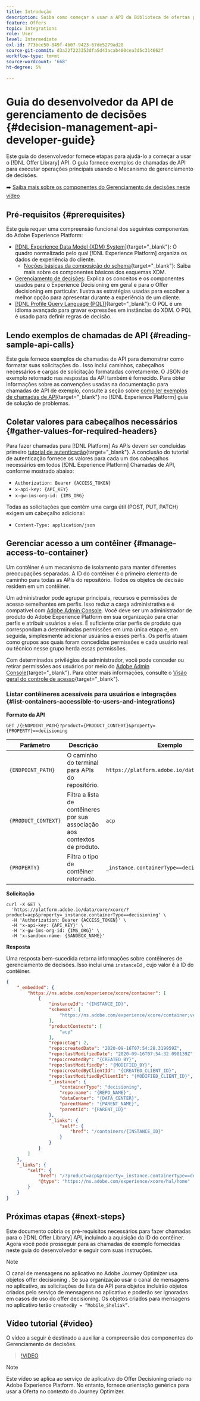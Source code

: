 ```yaml
---
title: Introdução
description: Saiba como começar a usar a API da Biblioteca de ofertas para executar operações-chave usando o Mecanismo de gerenciamento de decisões.
feature: Offers
topic: Integrations
role: User
level: Intermediate
exl-id: 773bee50-849f-4b07-9423-67de5279ad28
source-git-commit: d3a22f223353dfa5d43acab400cea3d5c314662f
workflow-type: tm+mt
source-wordcount: '668'
ht-degree: 5%

---
```


# Guia do desenvolvedor da API de gerenciamento de decisões {#decision-management-api-developer-guide}

Este guia do desenvolvedor fornece etapas para ajudá-lo a começar a usar o [!DNL Offer Library] API. O guia fornece exemplos de chamadas de API para executar operações principais usando o Mecanismo de gerenciamento de decisões.

➡️ [Saiba mais sobre os componentes do Gerenciamento de decisões neste vídeo](#video)

## Pré-requisitos {#prerequisites}

Este guia requer uma compreensão funcional dos seguintes componentes do Adobe Experience Platform:

* [[!DNL Experience Data Model (XDM) System]](https://experienceleague.adobe.com/docs/experience-platform/xdm/home.html?lang=pt-BR){target=&quot;_blank&quot;}: O quadro normalizado pelo qual [!DNL Experience Platform] organiza os dados de experiência do cliente.
   * [Noções básicas da composição do schema](https://experienceleague.adobe.com/docs/experience-platform/xdm/schema/composition.html?lang=pt-BR){target=&quot;_blank&quot;}: Saiba mais sobre os componentes básicos dos esquemas XDM.
* [Gerenciamento de decisões](../../../using/offers/get-started/starting-offer-decisioning.md): Explica os conceitos e os componentes usados para o Experience Decisioning em geral e para o Offer decisioning em particular. Ilustra as estratégias usadas para escolher a melhor opção para apresentar durante a experiência de um cliente.
* [[!DNL Profile Query Language (PQL)]](https://experienceleague.adobe.com/docs/experience-platform/segmentation/pql/overview.html){target=&quot;_blank&quot;}: O PQL é um idioma avançado para gravar expressões em instâncias do XDM. O PQL é usado para definir regras de decisão.

## Lendo exemplos de chamadas de API {#reading-sample-api-calls}

Este guia fornece exemplos de chamadas de API para demonstrar como formatar suas solicitações do . Isso inclui caminhos, cabeçalhos necessários e cargas de solicitação formatadas corretamente. O JSON de exemplo retornado nas respostas da API também é fornecido. Para obter informações sobre as convenções usadas na documentação para chamadas de API de exemplo, consulte a seção sobre [como ler exemplos de chamadas de API](https://experienceleague.adobe.com/docs/experience-platform/landing/troubleshooting.html#how-do-i-format-an-api-request){target=&quot;_blank&quot;} no [!DNL Experience Platform] guia de solução de problemas.

## Coletar valores para cabeçalhos necessários {#gather-values-for-required-headers}

Para fazer chamadas para [!DNL Platform] As APIs devem ser concluídas primeiro [tutorial de autenticação](https://experienceleague.adobe.com/docs/experience-platform/landing/platform-apis/api-authentication.html){target=&quot;_blank&quot;}. A conclusão do tutorial de autenticação fornece os valores para cada um dos cabeçalhos necessários em todos [!DNL Experience Platform] Chamadas de API, conforme mostrado abaixo:

* `Authorization: Bearer {ACCESS_TOKEN}`
* `x-api-key: {API_KEY}`
* `x-gw-ims-org-id: {IMS_ORG}`

Todas as solicitações que contêm uma carga útil (POST, PUT, PATCH) exigem um cabeçalho adicional:

* `Content-Type: application/json`

## Gerenciar acesso a um contêiner {#manage-access-to-container}

Um contêiner é um mecanismo de isolamento para manter diferentes preocupações separadas. A ID do contêiner é o primeiro elemento de caminho para todas as APIs do repositório. Todos os objetos de decisão residem em um contêiner.

Um administrador pode agrupar principais, recursos e permissões de acesso semelhantes em perfis. Isso reduz a carga administrativa e é compatível com [Adobe Admin Console](https://adminconsole.adobe.com/). Você deve ser um administrador de produto do Adobe Experience Platform em sua organização para criar perfis e atribuir usuários a eles. É suficiente criar perfis de produto que correspondam a determinadas permissões em uma única etapa e, em seguida, simplesmente adicionar usuários a esses perfis. Os perfis atuam como grupos aos quais foram concedidas permissões e cada usuário real ou técnico nesse grupo herda essas permissões.

Com determinados privilégios de administrador, você pode conceder ou retirar permissões aos usuários por meio do [Adobe Admin Console](https://adminconsole.adobe.com/){target=&quot;_blank&quot;}. Para obter mais informações, consulte o [Visão geral do controle de acesso](https://experienceleague.adobe.com/docs/experience-platform/access-control/home.html?lang=pt-BR){target=&quot;_blank&quot;}.

### Listar contêineres acessíveis para usuários e integrações {#list-containers-accessible-to-users-and-integrations}

**Formato da API**

```http
GET /{ENDPOINT_PATH}?product={PRODUCT_CONTEXT}&property={PROPERTY}==decisioning
```

| Parâmetro | Descrição | Exemplo |
| --------- | ----------- | ------- |
| `{ENDPOINT_PATH}` | O caminho do terminal para APIs do repositório. | `https://platform.adobe.io/data/core/xcore/` |
| `{PRODUCT_CONTEXT}` | Filtra a lista de contêineres por sua associação aos contextos de produto. | `acp` |
| `{PROPERTY}` | Filtra o tipo de contêiner retornado. | `_instance.containerType==decisioning` |

**Solicitação**

```shell
curl -X GET \
  'https://platform.adobe.io/data/core/xcore/?product=acp&property=_instance.containerType==decisioning' \
  -H 'Authorization: Bearer {ACCESS_TOKEN}' \
  -H 'x-api-key: {API_KEY}' \
  -H 'x-gw-ims-org-id: {IMS_ORG}' \
  -H 'x-sandbox-name: {SANDBOX_NAME}'
```

**Resposta**

Uma resposta bem-sucedida retorna informações sobre contêineres de gerenciamento de decisões. Isso inclui uma `instanceId` , cujo valor é a ID do contêiner.

```json
{
    "_embedded": {
        "https://ns.adobe.com/experience/xcore/container": [
            {
                "instanceId": "{INSTANCE_ID}",
                "schemas": [
                    "https://ns.adobe.com/experience/xcore/container;version=0.5"
                ],
                "productContexts": [
                    "acp"
                ],
                "repo:etag": 2,
                "repo:createdDate": "2020-09-16T07:54:28.319959Z",
                "repo:lastModifiedDate": "2020-09-16T07:54:32.098139Z",
                "repo:createdBy": "{CREATED_BY}",
                "repo:lastModifiedBy": "{MODIFIED_BY}",
                "repo:createdByClientId": "{CREATED_CLIENT_ID}",
                "repo:lastModifiedByClientId": "{MODIFIED_CLIENT_ID}",
                "_instance": {
                    "containerType": "decisioning",
                    "repo:name": "{REPO_NAME}",
                    "dataCenter": "{DATA_CENTER}",
                    "parentName": "{PARENT_NAME}",
                    "parentId": "{PARENT_ID}"
                },
                "_links": {
                    "self": {
                        "href": "/containers/{INSTANCE_ID}"
                    }
                }
            }
        ]
    },
    "_links": {
        "self": {
            "href": "/?product=acp&property=_instance.containerType==decisioning",
            "@type": "https://ns.adobe.com/experience/xcore/hal/home"
        }
    }
}
```

## Próximas etapas {#next-steps}

Este documento cobria os pré-requisitos necessários para fazer chamadas para o [!DNL Offer Library] API, incluindo a aquisição da ID do contêiner. Agora você pode prosseguir para as chamadas de exemplo fornecidas neste guia do desenvolvedor e seguir com suas instruções.

>[!NOTE]
>
> O canal de mensagens no aplicativo no Adobe Journey Optimizer usa objetos offer decisioning . Se sua organização usar o canal de mensagens no aplicativo, as solicitações de lista de API para objetos incluirão objetos criados pelo serviço de mensagens no aplicativo e poderão ser ignoradas em casos de uso do offer decisioning. Os objetos criados para mensagens no aplicativo terão `createdBy = “Mobile_Sheliak”`.

## Vídeo tutorial {#video}

O vídeo a seguir é destinado a auxiliar a compreensão dos componentes do Gerenciamento de decisões.

>[!VIDEO](https://video.tv.adobe.com/v/329919?quality=12)

>[!NOTE]
>
>Este vídeo se aplica ao serviço de aplicativo do Offer Decisioning criado no Adobe Experience Platform. No entanto, fornece orientação genérica para usar a Oferta no contexto do Journey Optimizer.
